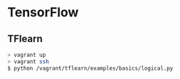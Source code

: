 # TensorFlow

## TFlearn

```bash
> vagrant up
> vagrant ssh
$ python /vagrant/tflearn/examples/basics/logical.py
```
